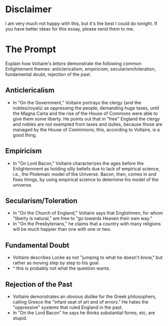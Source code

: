 # Disclaimer
I am very much not happy with this, but
it's the best I could do tonight. If you
have better ideas for this essay, please
send them to me.

# The Prompt
Explain how Voltaire's _letters_
demonstrate the following common
Enlightement themes: anticlericalism,
empiricism, secularism/toleration,
fundamental doubt, rejection of the
past.

## Anticlericalism
- In "On the Government," Voltaire
  portrays the clergy (and the
  nobles/royals) as oppressing the
  people, demanding huge taxes, until
  the Magna Carta and the rise of the
  House of Commons were able to give
  them some liberty. He points out that in
  "free" England the clergy and nobles are not
  exempted from taxes and duties,
  because those are managed by the House
  of Commmons; this, according to
  Voltaire, is a good thing.

## Empiricism
- In "On Lord Bacon," Voltaire
  characterizes the ages before the
  Enlightenment as holding silly beliefs
  due to lack of empirical science,
  i.e., the Ptolemaic model of the
  Universe. Bacon, then, comes in and
  fixes things, by using empirical
  science to determine his model of the
  universe.

## Secularism/Toleration
- In "On the Church of England," 
  Voltaire says that Englishmen, for 
  whom "liberty is natural," 
  are free to "go towards Heaven their
  own way."
- In "On the Presbyterians," he claims
  that a country with many religions
  will be much happier than one with one
  or two.

## Fundamental Doubt
- Voltaire describes Locke as not
  "jumping to what he doesn't know," but
  rather as moving step by step to his
  goal.
- ^ this is probably not what the
  question wants.

## Rejection of the Past
- Voltaire demonstrates an obvious
  dislike for the Greek philosophers,
  calling Greece the "infant seat of art
  and of errors." He hates the
  "oppressive" systems that ruled England
  in the past.
- In "On the Lord Bacon" he says he
  thinks substantial forms, etc, are
  stupid.
